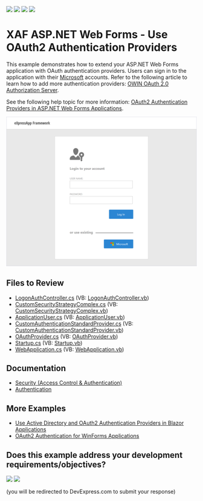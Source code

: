 <!-- default badges list -->
![](https://img.shields.io/endpoint?url=https://codecentral.devexpress.com/api/v1/VersionRange/128594415/21.2.3%2B)
[![](https://img.shields.io/badge/Open_in_DevExpress_Support_Center-FF7200?style=flat-square&logo=DevExpress&logoColor=white)](https://supportcenter.devexpress.com/ticket/details/T535280)
[![](https://img.shields.io/badge/📖_How_to_use_DevExpress_Examples-e9f6fc?style=flat-square)](https://docs.devexpress.com/GeneralInformation/403183)
[![](https://img.shields.io/badge/💬_Leave_Feedback-feecdd?style=flat-square)](#does-this-example-address-your-development-requirementsobjectives)
<!-- default badges end -->

# XAF ASP.NET Web Forms - Use OAuth2 Authentication Providers

This example demonstrates how to extend your ASP.NET Web Forms application with OAuth authentication providers. Users can sign in to the application with their [Microsoft](https://docs.microsoft.com/en-us/aspnet/core/security/authentication/social/microsoft-logins) accounts. Refer to the following article to learn how to add more authentication providers: [OWIN OAuth 2.0 Authorization Server](https://docs.microsoft.com/en-us/aspnet/aspnet/overview/owin-and-katana/owin-oauth-20-authorization-server).

See the following help topic for more information: [OAuth2 Authentication Providers in ASP.NET Web Forms Applications](https://docs.devexpress.com/eXpressAppFramework/403582/data-security-and-safety/security-system/authentication/oauth2-authentication-providers-in-web-forms-applications).

![The extended login form](./media/LogonPageWithOAuthProviders.png)


## Files to Review

* [LogonAuthController.cs](./CS/MySolution.Module.Web/Controllers/LogonAuthController.cs) (VB: [LogonAuthController.vb](./VB/MySolution.Module.Web/Controllers/LogonAuthController.vb))
* [CustomSecurityStrategyComplex.cs](./CS/MySolution.Module.Web/Security/CustomSecurityStrategyComplex.cs) (VB: [CustomSecurityStrategyComplex.vb](./VB/MySolution.Module.Web/Security/CustomSecurityStrategyComplex.vb))
* [ApplicationUser.cs](./CS/MySolution.Module/BusinessObjects/ApplicationUser.cs) (VB: [ApplicationUser.vb](./VB/MySolution.Module/BusinessObjects/ApplicationUser.vb))
* [CustomAuthenticationStandardProvider.cs](./CS/MySolution.Module/Security/CustomAuthenticationStandardProvider.cs) (VB: [CustomAuthenticationStandardProvider.vb](./VB/MySolution.Module/Security/CustomAuthenticationStandardProvider.vb))
* [OAuthProvider.cs](./CS/MySolution.Web/Security/OAuthProvider.cs) (VB: [OAuthProvider.vb](./VB/MySolution.Web/Security/OAuthProvider.vb))
* [Startup.cs](./CS/MySolution.Web/Startup.cs) (VB: [Startup.vb](./VB/MySolution.Web/Startup.vb))
* [WebApplication.cs](./CS/MySolution.Web/WebApplication.cs) (VB: [WebApplication.vb](./VB/MySolution.Web/WebApplication.vb))

## Documentation

* [Security (Access Control & Authentication)](https://docs.devexpress.com/eXpressAppFramework/113366/data-security-and-safety/security-system)
* [Authentication](https://docs.devexpress.com/eXpressAppFramework/119064/data-security-and-safety/security-system/authentication)

## More Examples

* [Use Active Directory and OAuth2 Authentication Providers in Blazor Applications](https://docs.devexpress.com/eXpressAppFramework/402197/task-based-help/security/how-to-use-active-directory-and-oauth2-authentication-providers-in-blazor-applications)
* [OAuth2 Authentication for WinForms Applications](https://www.devexpress.com/Support/Center/p/T567978)
<!-- feedback -->
## Does this example address your development requirements/objectives?

[<img src="https://www.devexpress.com/support/examples/i/yes-button.svg"/>](https://www.devexpress.com/support/examples/survey.xml?utm_source=github&utm_campaign=xaf-web-forms-use-oauth2-authentication-providers&~~~was_helpful=yes) [<img src="https://www.devexpress.com/support/examples/i/no-button.svg"/>](https://www.devexpress.com/support/examples/survey.xml?utm_source=github&utm_campaign=xaf-web-forms-use-oauth2-authentication-providers&~~~was_helpful=no)

(you will be redirected to DevExpress.com to submit your response)
<!-- feedback end -->
